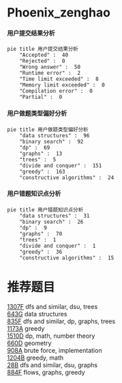 # Phoenix_zenghao

<!-- tabs:start -->



#### **用户提交结果分析**

```mermaid
pie title 用户提交结果分析
    "Accepted" :  40
    "Rejected" :  0
    "Wrong answer" :  50
    "Runtime error" :  2
    "Time limit exceeded" :  8
    "Memory limit exceeded" :  0
    "Compilation error" :  0
    "Partial" :  0
```

#### **用户做题类型偏好分析**

```mermaid
pie title 用户做题类型偏好分析
    "data structures" :  96
    "binary search" :  92
    "dp" :  69
    "graphs" :  13
    "trees" :  5
    "divide and conquer" :  151
    "greedy" :  163
    "constructive algorithms" :  24
```
#### **用户错题知识点分析**

```mermaid
pie title 用户错题知识点分析
    "data structures" :  31
    "binary search" :  26
    "dp" :  9
    "graphs" :  70
    "trees" :  1
    "divide and conquer" :  1
    "greedy" :  36
    "constructive algorithms" :  15
```



<!-- tabs:end -->
# 推荐题目
[1307F](https://codeforces.com/contest/1307/problem/F)		dfs and similar,
                        dsu,
                        trees		  
[643G](https://codeforces.com/contest/643/problem/G)		data structures		  
[835F](https://codeforces.com/contest/835/problem/F)		dfs and similar,
                        dp,
                        graphs,
                        trees		  
[1173A](https://codeforces.com/contest/1173/problem/A)		greedy		  
[1510D](https://codeforces.com/contest/1510/problem/D)		dp,
                        math,
                        number theory		  
[660D](https://codeforces.com/contest/660/problem/D)		geometry		  
[908A](https://codeforces.com/contest/908/problem/A)		brute force,
                        implementation		  
[1204B](https://codeforces.com/contest/1204/problem/B)		greedy,
                        math		  
[28B](https://codeforces.com/contest/28/problem/B)		dfs and similar,
                        dsu,
                        graphs		  
[884F](https://codeforces.com/contest/884/problem/F)		flows,
                        graphs,
                        greedy		  
